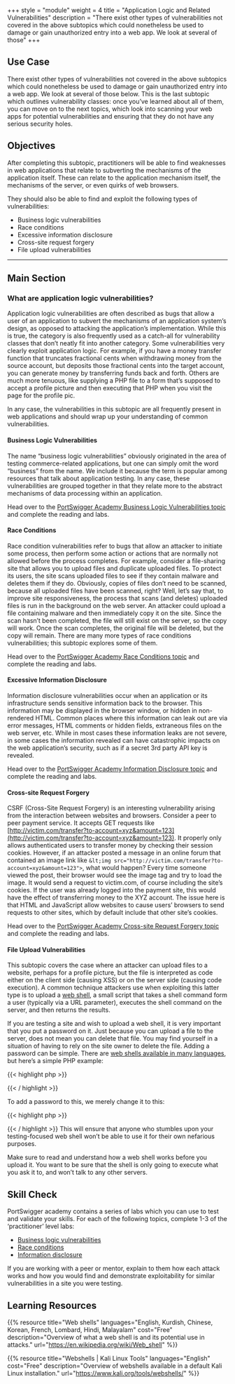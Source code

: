 +++
style = "module"
weight = 4
title = "Application Logic and Related Vulnerabilities"
description = "There exist other types of vulnerabilities not covered in the above subtopics which could nonetheless be used to damage or gain unauthorized entry into a web app. We look at several of those"
+++

## Use Case

There exist other types of vulnerabilities not covered in the above subtopics which could nonetheless be used to damage or gain unauthorized entry into a web app. We look at several of those below. This is the last subtopic which outlines vulnerability classes: once you’ve learned about all of them, you can move on to the next topics, which look into scanning your web apps for potential vulnerabilities and ensuring that they do not have any serious security holes.

## Objectives

After completing this subtopic, practitioners will be able to find weaknesses in web applications that relate to subverting the mechanisms of the application itself. These can relate to the application mechanism itself, the mechanisms of the server, or even quirks of web browsers.

They should also be able to find and exploit the following types of vulnerabilities:

- Business logic vulnerabilities
- Race conditions
- Excessive information disclosure
- Cross-site request forgery
- File upload vulnerabilities

---
## Main Section
### What are application logic vulnerabilities?

Application logic vulnerabilities are often described as bugs that allow a user of an application to subvert the mechanisms of an application system’s design, as opposed to attacking the application’s implementation. While this is true, the category is also frequently used as a catch-all for vulnerability classes that don’t neatly fit into another category. Some vulnerabilities very clearly exploit application logic. For example, if you have a money transfer function that truncates fractional cents when withdrawing money from the source account, but deposits those fractional cents into the target account, you can generate money by transferring funds back and forth. Others are much more tenuous, like supplying a PHP file to a form that’s supposed to accept a profile picture and then executing that PHP when you visit the page for the profile pic.

In any case, the vulnerabilities in this subtopic are all frequently present in web applications and should wrap up your understanding of common vulnerabilities.

#### Business Logic Vulnerabilities

The name “business logic vulnerabilities” obviously originated in the area of testing commerce-related applications, but one can simply omit the word “business” from the name. We include it because the term is popular among resources that talk about application testing. In any case, these vulnerabilities are grouped together in that they relate more to the abstract mechanisms of data processing within an application.

Head over to the [PortSwigger Academy Business Logic Vulnerabilities topic](https://portswigger.net/web-security/logic-flaws) and complete the reading and labs.

#### Race Conditions

Race condition vulnerabilities refer to bugs that allow an attacker to initiate some process, then perform some action or actions that are normally not allowed before the process completes. For example, consider a file-sharing site that allows you to upload files and duplicate uploaded files. To protect its users, the site scans uploaded files to see if they contain malware and deletes them if they do. Obviously, copies of files don’t need to be scanned, because all uploaded files have been scanned, right? Well, let’s say that, to improve site responsiveness, the process that scans (and deletes) uploaded files is run in the background on the web server. An attacker could upload a file containing malware and then immediately copy it on the site. Since the scan hasn’t been completed, the file will still exist on the server, so the copy will work. Once the scan completes, the original file will be deleted, but the copy will remain. There are many more types of race conditions vulnerabilities; this subtopic explores some of them.

Head over to the [PortSwigger Academy Race Conditions topic](https://portswigger.net/web-security/race-conditions) and complete the reading and labs.

#### Excessive Information Disclosure

Information disclosure vulnerabilities occur when an application or its infrastructure sends sensitive information back to the browser. This information may be displayed in the browser window, or hidden in non-rendered HTML. Common places where this information can leak out are via error messages, HTML comments or hidden fields, extraneous files on the web server, etc. While in most cases these information leaks are not severe, in some cases the information revealed can have catastrophic impacts on the web application’s security, such as if a secret 3rd party API key is revealed.

Head over to the [PortSwigger Academy Information Disclosure topic](https://portswigger.net/web-security/information-disclosure) and complete the reading and labs.

#### Cross-site Request Forgery

CSRF (Cross-Site Request Forgery) is an interesting vulnerability arising from the interaction between websites and browsers. Consider a peer to peer payment service. It accepts GET requests like [http://victim.com/transfer?to-account=xyz&amount=123](http://victim.com/transfer?to-account=xyz&amount=123). It properly only allows authenticated users to transfer money by checking their session cookies. However, if an attacker posted a message in an online forum that contained an image link like `&lt;img src="http://victim.com/transfer?to-account=xyz&amount=123">`, what would happen? Every time someone viewed the post, their browser would see the image tag and try to load the image. It would send a request to victim.com, of course including the site’s cookies. If the user was already logged into the payment site, this would have the effect of transferring money to the XYZ account. The issue here is that HTML and JavaScript allow websites to cause users’ browsers to send requests to other sites, which by default include that other site’s cookies.

Head over to the [PortSwigger Academy Cross-site Request Forgery topic](https://portswigger.net/web-security/csrf) and complete the reading and labs.

#### File Upload Vulnerabilities

This subtopic covers the case where an attacker can upload files to a website, perhaps for a profile picture, but the file is interpreted as code either on the client side (causing XSS) or on the server side (causing code execution). A common technique attackers use when exploiting this latter type is to upload a [web shell](https://en.wikipedia.org/wiki/Web_shell), a small script that takes a shell command form a user (typically via a URL parameter), executes the shell command on the server, and then returns the results.

If you are testing a site and wish to upload a web shell, it is very important that you put a password on it. Just because you can upload a file to the server, does not mean you can delete that file. You may find yourself in a situation of having to rely on the site owner to delete the file. Adding a password can be simple. There are [web shells available in many languages](https://www.kali.org/tools/webshells/), but here’s a simple PHP example:

{{< highlight php >}}

<?php echo system($_GET['command']);?>
{{< / highlight >}}

To add a password to this, we merely change it to this:

{{< highlight php >}}
<?php
_if_ (_$\_GET_['password'] _==_ 'A super-secret password only I know.') {
    _echo_ system(_$_GET_['command']);
} _else_ {
    http_response_code(404);
}
?>
{{< / highlight >}}
This will ensure that anyone who stumbles upon your testing-focused web shell won’t be able to use it for their own nefarious purposes.

Make sure to read and understand how a web shell works before you upload it. You want to be sure that the shell is only going to execute what you ask it to, and won’t talk to any other servers.

## Skill Check

PortSwigger academy contains a series of labs which you can use to test and validate your skills. For each of the following topics, complete 1-3 of the ‘practitioner’ level labs:

- [Business logic vulnerabilities](https://portswigger.net/web-security/all-labs#business-logic-vulnerabilities)
- [Race conditions](https://portswigger.net/web-security/all-labs#race-conditions)
- [Information disclosure](https://portswigger.net/web-security/all-labs#information-disclosure)

If you are working with a peer or mentor, explain to them how each attack works and how you would find and demonstrate exploitability for similar vulnerabilities in a site you were testing.

## Learning Resources

{{% resource title="Web shells" languages="English, Kurdish, Chinese, Korean, French, Lombard, Hindi, Malayalam" cost="Free" description="Overview of what a web shell is and its potential use in attacks." url="https://en.wikipedia.org/wiki/Web_shell" %}}

{{% resource title="Webshells | Kali Linux Tools" languages="English" cost="Free" description="Overview of webshells available in a default Kali Linux installation." url="https://www.kali.org/tools/webshells/" %}}